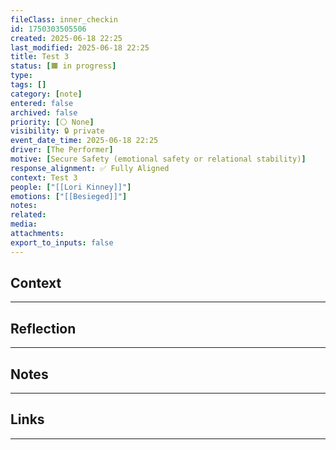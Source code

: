 ```yaml
---
fileClass: inner_checkin
id: 1750303505506
created: 2025-06-18 22:25
last_modified: 2025-06-18 22:25
title: Test 3
status: [🟧 in progress]
type: 
tags: []
category: [note]
entered: false
archived: false
priority: [⚪ None]
visibility: 🔒 private
event_date_time: 2025-06-18 22:25
driver: [The Performer]
motive: [Secure Safety (emotional safety or relational stability)]
response_alignment: ✅ Fully Aligned
context: Test 3
people: ["[[Lori Kinney]]"]
emotions: ["[[Besieged]]"]
notes: 
related: 
media: 
attachments: 
export_to_inputs: false
---
```


## Context
---

## Reflection
---

## Notes 
---

## Links
---

